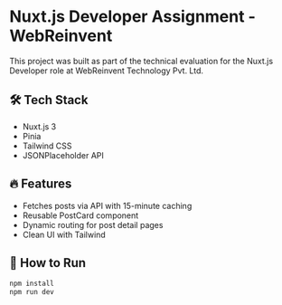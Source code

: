 # Nuxt.js Developer Assignment - WebReinvent

This project was built as part of the technical evaluation for the Nuxt.js Developer role at WebReinvent Technology Pvt. Ltd.

## 🛠️ Tech Stack
- Nuxt.js 3
- Pinia
- Tailwind CSS
- JSONPlaceholder API

## 🔥 Features
- Fetches posts via API with 15-minute caching
- Reusable PostCard component
- Dynamic routing for post detail pages
- Clean UI with Tailwind

## 🧪 How to Run
```bash
npm install
npm run dev
